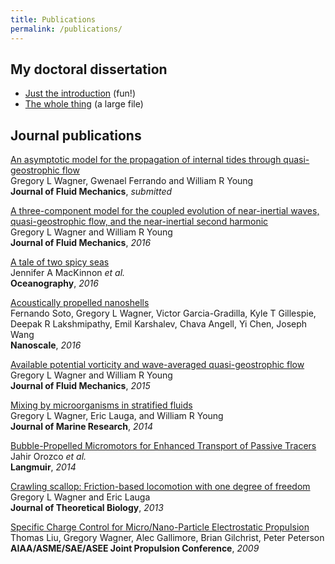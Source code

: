 ```yaml
---
title: Publications
permalink: /publications/
---
```


## My doctoral dissertation

* [Just the introduction][] (fun!)
* [The whole thing][] (a large file)

## Journal publications

[An asymptotic model for the propagation of internal tides through quasi-geostrophic flow][9]  
Gregory L Wagner, Gwenael Ferrando and William R Young  
**Journal of Fluid Mechanics**, *submitted*

[A three-component model for the coupled evolution of near-inertial waves, quasi-geostrophic flow, and the near-inertial second harmonic][8]  
Gregory L Wagner and William R Young  
**Journal of Fluid Mechanics**, *2016*

[A tale of two spicy seas][7]  
Jennifer A MacKinnon *et al.*  
**Oceanography**, *2016*

[Acoustically propelled nanoshells][6]  
Fernando Soto, Gregory L Wagner, Victor Garcia-Gradilla, Kyle T Gillespie, Deepak R Lakshmipathy,
Emil Karshalev, Chava Angell, Yi Chen, Joseph Wang  
**Nanoscale**, *2016*

[Available potential vorticity and wave-averaged quasi-geostrophic flow][5]  
Gregory L Wagner and William R Young  
**Journal of Fluid Mechanics**, *2015*

[Mixing by microorganisms in stratified fluids][4]  
Gregory L Wagner, Eric Lauga, and William R Young  
**Journal of Marine Research**, *2014*

[Bubble-Propelled Micromotors for Enhanced Transport of Passive Tracers][3]  
Jahir Orozco *et al.*  
**Langmuir**, *2014*

[Crawling scallop: Friction-based locomotion with one degree of freedom][2]  
Gregory L Wagner and Eric Lauga  
**Journal of Theoretical Biology**, *2013*

[Specific Charge Control for Micro/Nano-Particle Electrostatic Propulsion][1]  
Thomas Liu, Gregory Wagner, Alec Gallimore, Brian Gilchrist, Peter Peterson  
**AIAA/ASME/SAE/ASEE Joint Propulsion Conference**, *2009*


[Just the introduction]: https://glwagner.github.io/assets/pdf/glwDissertationIntroduction.pdf 
[The whole thing]: https://glwagner.github.io/assets/pdf/glwDissertation.pdf 

[9]: https://glwagner.github.io/assets/pdf/hydrostaticWaveEqn-arxiv-2017.pdf 
[8]: https://glwagner.github.io/assets/pdf/threeComponentModel-JFM-2016.pdf
[7]: http://tos.org/oceanography/article/a-tale-of-two-spicy-seas
[6]: http://pubs.rsc.org/-/content/articlelanding/2016/nr/c6nr06603h
[5]: https://glwagner.github.io/assets/pdf/availablePotentialVorticity-JFM-2015.pdf
[4]: https://glwagner.github.io/assets/pdf/stratifiedMixingMicros-JMR-2014.pdf
[3]: https://glwagner.github.io/assets/pdf/mixingBubbles-Langmuir-2014.pdf
[2]: https://glwagner.github.io/assets/pdf/crawlingScallop-JTheorBiol-2013.pdf
[1]: https://glwagner.github.io/assets/pdf/electrostaticPropulsion-AIAA-2009.pdf
